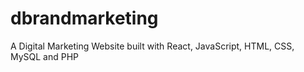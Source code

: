 # dbrandmarketing
A Digital Marketing Website built with React, JavaScript, HTML, CSS, MySQL  and PHP
